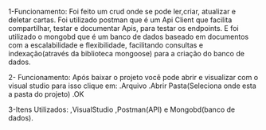 1-Funcionamento:
Foi feito um crud onde se pode ler,criar, atualizar e deletar cartas.
Foi utilizado postman que é um Api Client que facilita compartilhar, testar e documentar Apis, para testar os endpoints. 
E foi utilizado o mongobd que é um banco de dados baseado em documentos com a escalabilidade e flexibilidade, facilitando consultas e indexação(através da biblioteca mongoose) para a criação do banco de dados.

2- Funcionamento:
Após baixar o projeto você pode abrir e visualizar com o visual studio para isso clique em:
.Arquivo
.Abrir Pasta(Seleciona onde esta a pasta do projeto)
.OK

3-Itens Utilizados:
,VisualStudio
,Postman(API)
 e Mongobd(banco de dados).





